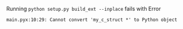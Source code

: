Running `python setup.py build_ext --inplace` fails with Error

```
main.pyx:10:29: Cannot convert 'my_c_struct *' to Python object
```